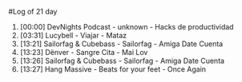 #Log of 21 day

1. [00:00] DevNights Podcast - unknown - Hacks de productividad
1. [03:31] Lucybell - Viajar - Mataz
1. [13:21] Sailorfag & Cubebass - Sailorfag - Amiga Date Cuenta
1. [13:23] Dënver - Sangre Cita - Mai Lov
1. [13:26] Sailorfag & Cubebass - Sailorfag - Amiga Date Cuenta
1. [13:27] Hang Massive - Beats for your feet - Once Again
